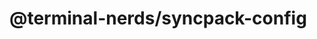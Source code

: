# @terminal-nerds/syncpack-config<!-- markdownlint-disable line-length list-marker-space no-duplicate-header -->
